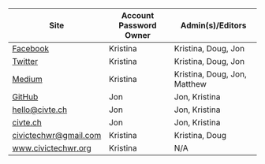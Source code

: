| Site | Account Password Owner | Admin(s)/Editors |
|---|---|---|
|[Facebook](https://www.facebook.com/CivicTechWR/) | Kristina | Kristina, Doug, Jon |
|[Twitter](https://twitter.com/CivicTechWR) | Kristina | Kristina, Doug, Jon |
|[Medium](https://medium.com/civictechwr) | Kristina | Kristina, Doug, Jon, Matthew |
|[GitHub](https://github.com/CivicTechWR) | Jon | Jon, Kristina |
|hello@civte.ch | Jon | Jon, Kristina |
|[civte.ch](http://civte.ch)| Jon | Jon, Kristina |
|civictechwr@gmail.com | Kristina | Kristina, Doug |
|www.civictechwr.org | Kristina | N/A|